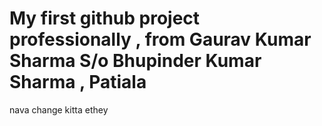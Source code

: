 # My first github project professionally , from Gaurav Kumar Sharma S/o Bhupinder Kumar Sharma , Patiala

nava change kitta ethey